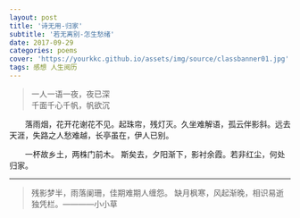 ```yaml
---
layout: post
title: '诗无用-归家'
subtitle: '若无离别-怎生愁绪'
date: 2017-09-29
categories: poems
cover: 'https://yourkkc.github.io/assets/img/source/classbanner01.jpg'
tags: 感想 人生阅历
---
```


>一人一语一夜，夜已深	      
>千面千心千帆，帆欲沉

&emsp;&emsp;落雨烟，花开花谢花不见。起珠帘，残灯灭。久坐难解语，孤云伴影斜。远去天涯，失路之人愁难越，长亭虽在，伊人已别。

&emsp;&emsp;一杯故乡土，两株门前木。
斯矣去，夕阳渐下，影衬余霞。若非红尘，何处归家。







---
> 残影梦半，雨落阑珊，佳期难期人缠怨。
> 缺月枫寒，风起渐晚，相识易逝独凭栏。————小小草

